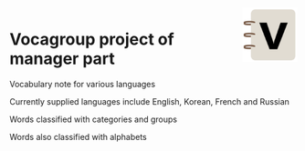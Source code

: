 <img src="/asset/favicon.png" alt="Vocagroup logo" title="Vocagroup logo" align="right" height="96" width="96"/>

# Vocagroup project of manager part

Vocabulary note for various languages

Currently supplied languages include English, Korean, French and Russian

Words classified with categories and groups

Words also classified with alphabets

